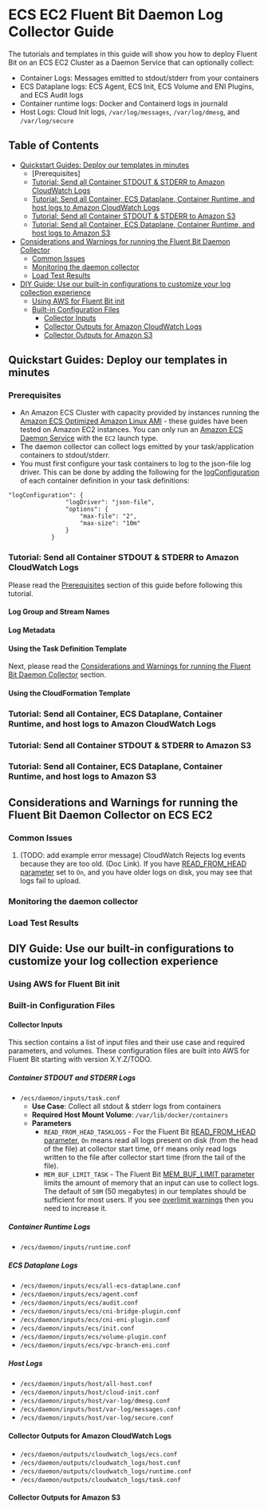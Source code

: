 # ECS EC2 Fluent Bit Daemon Log Collector Guide

The tutorials and templates in this guide will show you how to deploy Fluent Bit on an ECS EC2 Cluster as a Daemon Service that can optionally collect:
* Container Logs: Messages emitted to stdout/stderr from your containers
* ECS Dataplane logs: ECS Agent, ECS Init, ECS Volume and ENI Plugins, and ECS Audit logs
* Container runtime logs: Docker and Containerd logs in journald
* Host Logs: Cloud Init logs, `/var/log/messages`, `/var/log/dmesg`, and `/var/log/secure`

## Table of Contents 

* [Quickstart Guides: Deploy our templates in minutes](#quickstart-guides-deploy-our-templates-in-minutes)
    * [Prerequisites]
    * [Tutorial: Send all Container STDOUT & STDERR to Amazon CloudWatch Logs](#send-all-container-stdout--stderr-to-amazon-cloudwatch-logs)
    * [Tutorial: Send all Container, ECS Dataplane, Container Runtime, and host logs to Amazon CloudWatch Logs](#send-all-container-ecs-dataplane-container-runtime-and-host-logs-to-amazon-cloudwatch-logs)
    * [Tutorial: Send all Container STDOUT & STDERR to Amazon S3](#send-all-container-stdout--stderr-to-amazon-s3)
    * [Tutorial: Send all Container, ECS Dataplane, Container Runtime, and host logs to Amazon S3](#send-all-container-ecs-dataplane-container-runtime-and-host-logs-to-amazon-s3)
* [Considerations and Warnings for running the Fluent Bit Daemon Collector](#considerations-and-warnings-for-running-the-fluent-bit-daemon-collector)
    * [Common Issues](#common-issues)
    * [Monitoring the daemon collector](#monitoring-the-daemon-collector)
    * [Load Test Results](#load-test-results)
* [DIY Guide: Use our built-in configurations to customize your log collection experience](#diy-guide-use-our-built-in-configurations-to-customize-your-log-collection-experience)
    * [Using AWS for Fluent Bit init](#using-aws-for-fluent-bit-init)
    * [Built-in Configuration Files](#built-in-configuration-files)
        * [Collector Inputs](#collector-inputs)
        * [Collector Outputs for Amazon CloudWatch Logs](#collector-outputs-for-amazon-cloudwatch-logs)
        * [Collector Outputs for Amazon S3](#collector-outputs-for-amazon-s3)


## Quickstart Guides: Deploy our templates in minutes

### Prerequisites

* An Amazon ECS Cluster with capacity provided by instances running the [Amazon ECS Optimized Amazon Linux AMI](https://docs.aws.amazon.com/AmazonECS/latest/developerguide/ecs-optimized_AMI.html) - these guides have been tested on Amazon EC2 instances. You can only run an [Amazon ECS Daemon Service](https://docs.aws.amazon.com/AmazonECS/latest/developerguide/ecs_services.html) with the `EC2` launch type.
* The daemon collector can collect logs emitted by your task/application containers to stdout/stderr.
* You must first configure your task containers to log to the json-file log driver. This can be done by adding the following for the [logConfiguration](https://docs.aws.amazon.com/AmazonECS/latest/APIReference/API_LogConfiguration.html) of each container definition in your task definitions:

```
"logConfiguration": {
                "logDriver": "json-file",
                "options": {
                    "max-file": "2",
                    "max-size": "10m"
                }
            }
```

### Tutorial: Send all Container STDOUT & STDERR to Amazon CloudWatch Logs

Please read the [Prerequisites](#prerequisites) section of this guide before following this tutorial.

#### Log Group and Stream Names

#### Log Metadata

#### Using the Task Definition Template


Next, please read the [Considerations and Warnings for running the Fluent Bit Daemon Collector](#considerations-and-warnings-for-running-the-fluent-bit-daemon-collector) section.

#### Using the CloudFormation Template

### Tutorial: Send all Container, ECS Dataplane, Container Runtime, and host logs to Amazon CloudWatch Logs

### Tutorial: Send all Container STDOUT & STDERR to Amazon S3

### Tutorial: Send all Container, ECS Dataplane, Container Runtime, and host logs to Amazon S3

## Considerations and Warnings for running the Fluent Bit Daemon Collector on ECS EC2

### Common Issues

1. (TODO: add example error message) CloudWatch Rejects log events because they are too old. (Doc Link). If you have [READ_FROM_HEAD parameter](https://docs.fluentbit.io/manual/pipeline/inputs/tail) set to `On`, and you have older logs on disk, you may see that logs fail to upload. 

### Monitoring the daemon collector

### Load Test Results

## DIY Guide: Use our built-in configurations to customize your log collection experience

### Using AWS for Fluent Bit init

### Built-in Configuration Files

#### Collector Inputs

This section contains a list of input files and their use case and required parameters, and volumes. These configuration files are built into AWS for Fluent Bit starting with version X.Y.Z/TODO. 

##### Container STDOUT and STDERR Logs
* `/ecs/daemon/inputs/task.conf`
    * **Use Case**: Collect all stdout & stderr logs from containers
    * **Required Host Mount Volume**: `/var/lib/docker/containers`
    * **Parameters**
        * `READ_FROM_HEAD_TASKLOGS` - For the Fluent Bit [READ_FROM_HEAD parameter](https://docs.fluentbit.io/manual/pipeline/inputs/tail), `On` means read all logs present on disk (from the head of the file) at collector start time, `Off` means only read logs written to the file after collector start time (from the tail of the file).
        * `MEM_BUF_LIMIT_TASK` - The Fluent Bit [MEM_BUF_LIMIT parameter](https://docs.fluentbit.io/manual/administration/buffering-and-storage) limits the amount of memory that an input can use to collect logs. The default of `50M` (50 megabytes) in our templates should be sufficient for most users. If you see [overlimit warnings](https://github.com/aws/aws-for-fluent-bit/blob/mainline/troubleshooting/debugging.md#overlimit-warnings) then you need to increase it.



##### Container Runtime Logs
* `/ecs/daemon/inputs/runtime.conf`

##### ECS Dataplane Logs
* `/ecs/daemon/inputs/ecs/all-ecs-dataplane.conf`
* `/ecs/daemon/inputs/ecs/agent.conf`
* `/ecs/daemon/inputs/ecs/audit.conf`
* `/ecs/daemon/inputs/ecs/cni-bridge-plugin.conf`
* `/ecs/daemon/inputs/ecs/cni-eni-plugin.conf`
* `/ecs/daemon/inputs/ecs/init.conf`
* `/ecs/daemon/inputs/ecs/volume-plugin.conf`
* `/ecs/daemon/inputs/ecs/vpc-branch-eni.conf`

##### Host Logs

* `/ecs/daemon/inputs/host/all-host.conf`
* `/ecs/daemon/inputs/host/cloud-init.conf`
* `/ecs/daemon/inputs/host/var-log/dmesg.conf`
* `/ecs/daemon/inputs/host/var-log/messages.conf`
* `/ecs/daemon/inputs/host/var-log/secure.conf`

#### Collector Outputs for Amazon CloudWatch Logs

* `/ecs/daemon/outputs/cloudwatch_logs/ecs.conf`
* `/ecs/daemon/outputs/cloudwatch_logs/host.conf`
* `/ecs/daemon/outputs/cloudwatch_logs/runtime.conf`
* `/ecs/daemon/outputs/cloudwatch_logs/task.conf`

#### Collector Outputs for Amazon S3
